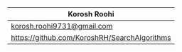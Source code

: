 | Korosh Roohi                                 |
| -------------------------------------------- |
| korosh.roohi9731@gmail.com                   |
| https://github.com/KoroshRH/SearchAlgorithms |

